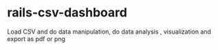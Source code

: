 # rails-csv-dashboard
Load CSV and do data manipulation, do data analysis , visualization and export as pdf or png
